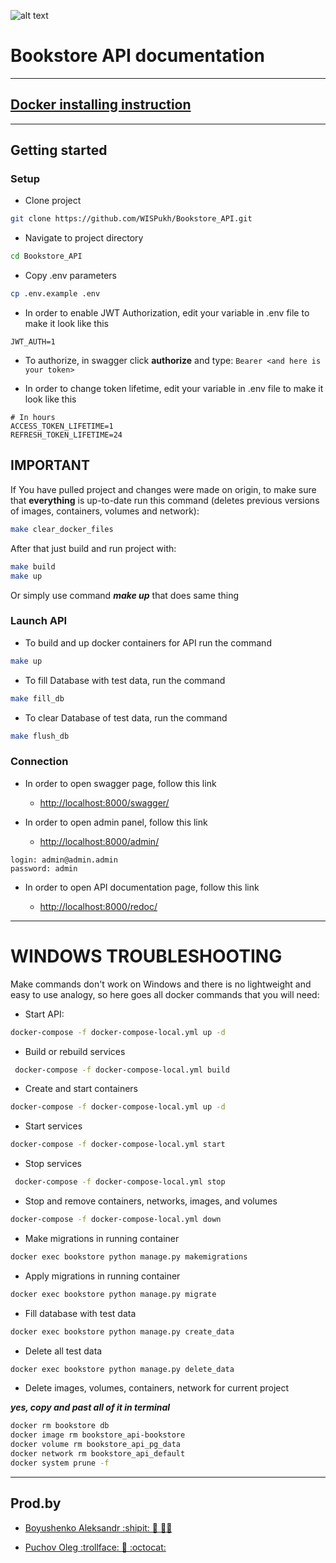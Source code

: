 ![alt text](https://static.tildacdn.com/tild3561-6163-4531-b662-383539366166/WIS_LOGO_white_NEW.svg)

# Bookstore API documentation

---

## [Docker installing instruction](https://docs.docker.com/engine/install/)

---

## Getting started

###  Setup

- Clone project

```bash
git clone https://github.com/WISPukh/Bookstore_API.git
```

- Navigate to project directory

```bash
cd Bookstore_API
```

- Copy .env parameters

```bash
cp .env.example .env
```

- In order to enable JWT Authorization, edit your variable in .env file to make it look like this

```dotenv
JWT_AUTH=1
```
- To authorize, in swagger click **authorize** and type:
```Bearer <and here is your token>```

- In order to change token lifetime, edit your variable in .env file to make it look like this

```dotenv
# In hours
ACCESS_TOKEN_LIFETIME=1
REFRESH_TOKEN_LIFETIME=24
```
## IMPORTANT
If You have pulled project and changes were made on origin, to make sure that **everything** is up-to-date run this command
(deletes previous versions of images, containers, volumes and network):
```bash
make clear_docker_files
```
After that just build and run project with:
```bash
make build
make up
```
Or simply use command **_make up_** that does same thing
### Launch API

- To build and up docker containers for API run the command

```bash
make up
```

- To fill Database with test data, run the command

```bash
make fill_db
```

- To clear Database of test data, run the command

```bash
make flush_db
```

### Connection

- In order to open swagger page, follow this link

    - [http://localhost:8000/swagger/](http://localhost:8000/swagger/)

- In order to open admin panel, follow this link

    - [http://localhost:8000/admin/](http://localhost:8000/admin/)

```text
login: admin@admin.admin
password: admin
```

- In order to open API documentation page, follow this link

     - [http://localhost:8000/redoc/](http://localhost:8000/redoc/)

---
# WINDOWS TROUBLESHOOTING 
Make commands don't work on Windows and there is no lightweight and easy to use analogy,
so here goes all docker commands that you will need:

+ Start API:
```bash
docker-compose -f docker-compose-local.yml up -d
```

+ Build or rebuild services
```bash
 docker-compose -f docker-compose-local.yml build
 ```
+ Create and start containers
```bash
docker-compose -f docker-compose-local.yml up -d
```
+ Start services
```bash 
docker-compose -f docker-compose-local.yml start
```
+ Stop services
```bash
 docker-compose -f docker-compose-local.yml stop
 ```

+ Stop and remove containers, networks, images, and volumes
```bash 
docker-compose -f docker-compose-local.yml down
```

+ Make migrations in running container
```bash
docker exec bookstore python manage.py makemigrations
```

+ Apply migrations in running container
```bash
docker exec bookstore python manage.py migrate
```

+ Fill database with test data
```bash
docker exec bookstore python manage.py create_data
```

+ Delete all test data
```bash
docker exec bookstore python manage.py delete_data
```

+ Delete images, volumes, containers, network for current project

_**yes, copy and past all of it in terminal**_
```bash
docker rm bookstore db
docker image rm bookstore_api-bookstore
docker volume rm bookstore_api_pg_data
docker network rm bookstore_api_default
docker system prune -f
```


---

## Prod.by

+ [Boyushenko Aleksandr :shipit: :call_me_hand: :man_technologist:](https://t.me/SandrSX)

+ [Puchov Oleg :trollface: :exploding_head: :octocat:](https://t.me/JustFinn363)
